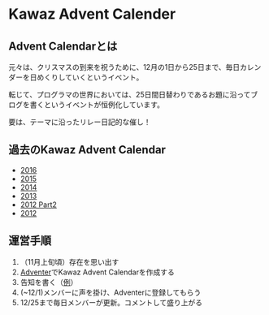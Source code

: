 # Kawaz Advent Calender

## Advent Calendarとは

元々は、クリスマスの到来を祝うために、12月の1日から25日まで、毎日カレンダーを日めくりしていくというイベント。

転じて、プログラマの世界においては、25日間日替わりであるお題に沿ってブログを書くというイベントが恒例化しています。

要は、テーマに沿ったリレー日記的な催し！

## 過去のKawaz Advent Calendar

- [2016](http://www.adventar.org/calendars/1728)
- [2015](http://www.adventar.org/calendars/824)
- [2014](http://www.kawaz.org/blogs/giginet/2014/12/1/644/)
- [2013](http://www.kawaz.org/blogs/giginet/2013/11/29/540/)
- [2012 Part2](http://www.kawaz.org/blogs/giginet/2012/11/30/406/)
- [2012](http://www.kawaz.org/blogs/giginet/2012/05/04/290/)

## 運営手順

1. （11月上旬頃）存在を思い出す
2. [Adventer](http://www.adventar.org/)でKawaz Advent Calendarを作成する
3. 告知を書く（[例](http://www.kawaz.org/announcements/33/)）
4. (~12/1)メンバーに声を掛け、Adventerに登録してもらう
5. 12/25まで毎日メンバーが更新。コメントして盛り上がる

